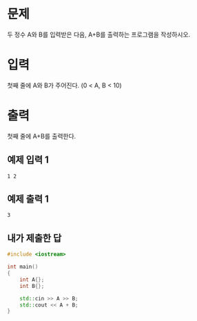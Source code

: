 문제
====
두 정수 A와 B를 입력받은 다음, A+B를 출력하는 프로그램을 작성하시오.

입력
=====
첫째 줄에 A와 B가 주어진다. (0 < A, B < 10)

출력
=====
첫째 줄에 A+B를 출력한다.

예제 입력 1
----

```
1 2
```

예제 출력 1
-----

```
3
```

내가 제출한 답
-------------

```cpp
#include <iostream>

int main()
{
	int A{};
	int B{};

	std::cin >> A >> B;
	std::cout << A + B;
}
```
